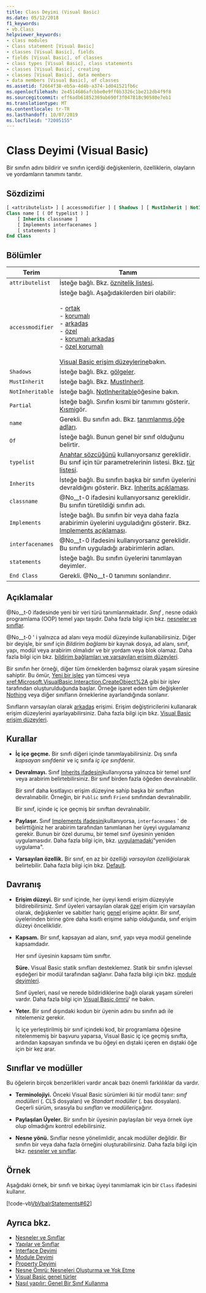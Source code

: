 ```yaml
---
title: Class Deyimi (Visual Basic)
ms.date: 05/12/2018
f1_keywords:
- vb.Class
helpviewer_keywords:
- class modules
- Class statement [Visual Basic]
- classes [Visual Basic], fields
- fields [Visual Basic], of classes
- class types [Visual Basic], class statements
- classes [Visual Basic], creating
- classes [Visual Basic], data members
- data members [Visual Basic], of classes
ms.assetid: f2664f38-eb5a-4d4b-a374-1d041521fb6c
ms.openlocfilehash: 2e4514686afcbbe0e9ff0b3326c1be212db4f9f8
ms.sourcegitcommit: eff6adb61852369ab690f3f047818c90580e7eb1
ms.translationtype: MT
ms.contentlocale: tr-TR
ms.lasthandoff: 10/07/2019
ms.locfileid: "72005155"
---
```

# <a name="class-statement-visual-basic"></a>Class Deyimi (Visual Basic)
Bir sınıfın adını bildirir ve sınıfın içerdiği değişkenlerin, özelliklerin, olayların ve yordamların tanımını tanıtır.  
  
## <a name="syntax"></a>Sözdizimi  
  
```vb  
[ <attributelist> ] [ accessmodifier ] [ Shadows ] [ MustInherit | NotInheritable ] [ Partial ] _  
Class name [ ( Of typelist ) ]  
    [ Inherits classname ]  
    [ Implements interfacenames ]  
    [ statements ]  
End Class  
```  
  
## <a name="parts"></a>Bölümler  
  
|Terim|Tanım|  
|---|---|  
|`attributelist`|İsteğe bağlı. Bkz. [öznitelik listesi](../../../visual-basic/language-reference/statements/attribute-list.md).|  
|`accessmodifier`|İsteğe bağlı. Aşağıdakilerden biri olabilir:<br /><br /> -   [ortak](../../../visual-basic/language-reference/modifiers/public.md)<br />-   [korumalı](../../../visual-basic/language-reference/modifiers/protected.md)<br />-   [arkadaş](../../../visual-basic/language-reference/modifiers/friend.md)<br />-   [özel](../../../visual-basic/language-reference/modifiers/private.md)<br />-   [korumalı arkadaş](../../language-reference/modifiers/protected-friend.md)<br />- [özel korumalı](../../language-reference/modifiers/private-protected.md)<br/><br/> [Visual Basic erişim düzeylerine](../../../visual-basic/programming-guide/language-features/declared-elements/access-levels.md)bakın.|  
|`Shadows`|İsteğe bağlı. Bkz. [gölgeler](../../../visual-basic/language-reference/modifiers/shadows.md).|  
|`MustInherit`|İsteğe bağlı. Bkz. [MustInherit](../../../visual-basic/language-reference/modifiers/mustinherit.md).|  
|`NotInheritable`|İsteğe bağlı. [NotInheritable](../../../visual-basic/language-reference/modifiers/notinheritable.md)öğesine bakın.|  
|`Partial`|İsteğe bağlı. Sınıfın kısmi bir tanımını gösterir. [Kısmi](../../../visual-basic/language-reference/modifiers/partial.md)gör.|  
|`name`|Gerekli. Bu sınıfın adı. Bkz. [tanımlanmış öğe adları](../../../visual-basic/programming-guide/language-features/declared-elements/declared-element-names.md).|  
|`Of`|İsteğe bağlı. Bunun genel bir sınıf olduğunu belirtir.|  
|`typelist`|[Anahtar sözcüğünü](../../../visual-basic/language-reference/statements/of-clause.md) kullanıyorsanız gereklidir. Bu sınıf için tür parametrelerinin listesi. Bkz. [tür listesi](../../../visual-basic/language-reference/statements/type-list.md).|  
|`Inherits`|İsteğe bağlı. Bu sınıfın başka bir sınıfın üyelerini devraldığını gösterir. Bkz. [Inherits açıklaması](../../../visual-basic/language-reference/statements/inherits-statement.md).|  
|`classname`|@No__t-0 ifadesini kullanıyorsanız gereklidir. Bu sınıfın türetildiği sınıfın adı.|  
|`Implements`|İsteğe bağlı. Bu sınıfın bir veya daha fazla arabirimin üyelerini uyguladığını gösterir. Bkz. [Implements açıklaması](../../../visual-basic/language-reference/statements/implements-statement.md).|  
|`interfacenames`|@No__t-0 ifadesini kullanıyorsanız gereklidir. Bu sınıfın uyguladığı arabirimlerin adları.|  
|`statements`|İsteğe bağlı. Bu sınıfın üyelerini tanımlayan deyimler.|  
|`End Class`|Gerekli. @No__t-0 tanımını sonlandırır.|  
  
## <a name="remarks"></a>Açıklamalar  
 @No__t-0 ifadesinde yeni bir veri türü tanımlanmaktadır. *Sınıf* , nesne odaklı programlama (OOP) temel yapı taşıdır. Daha fazla bilgi için bkz. [nesneler ve sınıflar](../../../visual-basic/programming-guide/language-features/objects-and-classes/index.md).  
  
 @No__t-0 ' i yalnızca ad alanı veya modül düzeyinde kullanabilirsiniz. Diğer bir deyişle, bir sınıf için *Bildirim bağlamı* bir kaynak dosya, ad alanı, sınıf, yapı, modül veya arabirim olmalıdır ve bir yordam veya blok olamaz. Daha fazla bilgi için bkz. [bildirim bağlamları ve varsayılan erişim düzeyleri](../../../visual-basic/language-reference/statements/declaration-contexts-and-default-access-levels.md).  
  
 Bir sınıfın her örneği, diğer tüm örneklerden bağımsız olarak yaşam süresine sahiptir. Bu ömür, [Yeni bir işleç](../../../visual-basic/language-reference/operators/new-operator.md) yan tümcesi veya <xref:Microsoft.VisualBasic.Interaction.CreateObject%2A> gibi bir işlev tarafından oluşturulduğunda başlar. Örneğe işaret eden tüm değişkenler [Nothing](../../../visual-basic/language-reference/nothing.md) veya diğer sınıfların örneklerine ayarlandığında sonlanır.  
  
 Sınıfların varsayılan olarak [arkadaş](../../../visual-basic/language-reference/modifiers/friend.md) erişimi. Erişim değiştiricilerini kullanarak erişim düzeylerini ayarlayabilirsiniz. Daha fazla bilgi için bkz. [Visual Basic erişim düzeyleri](../../../visual-basic/programming-guide/language-features/declared-elements/access-levels.md).  
  
## <a name="rules"></a>Kurallar  
  
- **İç içe geçme.** Bir sınıfı diğeri içinde tanımlayabilirsiniz. Dış sınıfa *kapsayan sınıf*denir ve iç sınıfa *iç içe sınıf*denir.  
  
- **Devralmayı.** Sınıf [Inherits ifadesini](../../../visual-basic/language-reference/statements/inherits-statement.md)kullanıyorsa yalnızca bir temel sınıf veya arabirim belirtebilirsiniz. Bir sınıf birden fazla öğeden devralınabilir.  
  
     Bir sınıf daha kısıtlayıcı erişim düzeyine sahip başka bir sınıftan devralınabilir. Örneğin, bir `Public` sınıfı `Friend` sınıfından devralınabilir.  
  
     Bir sınıf, içinde iç içe geçmiş bir sınıftan devralınabilir.  
  
- **Paylaşır.** Sınıf [Implements ifadesini](../../../visual-basic/language-reference/statements/implements-statement.md)kullanıyorsa, `interfacenames` ' de belirttiğiniz her arabirim tarafından tanımlanan her üyeyi uygulamanız gerekir. Bunun bir özel durumu, bir temel sınıf üyesinin yeniden uygulamasıdır. Daha fazla bilgi için, bkz. [uygulamadaki](../../../visual-basic/language-reference/statements/implements-clause.md)"yeniden uygulama".  
  
- **Varsayılan özellik.** Bir sınıf, en az bir özelliği *varsayılan özelliği*olarak belirtebilir. Daha fazla bilgi için bkz. [Default](../../../visual-basic/language-reference/modifiers/default.md).  
  
## <a name="behavior"></a>Davranış  
  
- **Erişim düzeyi.** Bir sınıf içinde, her üyeyi kendi erişim düzeyiyle bildirebilirsiniz. Sınıf üyeleri varsayılan olarak [özel](../../../visual-basic/language-reference/modifiers/private.md) erişim için varsayılan olarak, değişkenler ve sabitler hariç [genel](../../../visual-basic/language-reference/modifiers/public.md) erişime açıktır. Bir sınıf, üyelerinden birine göre daha kısıtlı erişime sahip olduğunda, sınıf erişim düzeyi önceliklidir.  
  
- **Kapsam.** Bir sınıf, kapsayan ad alanı, sınıf, yapı veya modül genelinde kapsamdadır.  
  
     Her sınıf üyesinin kapsamı tüm sınıftır.  
  
     **Süre.** Visual Basic statik sınıfları desteklemez. Statik bir sınıfın işlevsel eşdeğeri bir modül tarafından sağlanır. Daha fazla bilgi için bkz. [module deyimleri](../../../visual-basic/language-reference/statements/module-statement.md).  
  
     Sınıf üyeleri, nasıl ve nerede bildiridiklerine bağlı olarak yaşam süreleri vardır. Daha fazla bilgi için [Visual Basic ömrü](../../../visual-basic/programming-guide/language-features/declared-elements/lifetime.md)' ne bakın.  
  
- **Yeter.** Bir sınıf dışındaki kodun bir üyenin adını bu sınıfın adı ile nitelemeniz gerekir.  
  
     İç içe yerleştirilmiş bir sınıf içindeki kod, bir programlama öğesine nitelenmemiş bir başvuru yaparsa, Visual Basic iç içe geçmiş sınıfta, ardından kapsayan sınıfında ve bu öğeyi en dıştaki içeren en dıştaki öğe için bir kez arar.  
  
## <a name="classes-and-modules"></a>Sınıflar ve modüller  
 Bu öğelerin birçok benzerlikleri vardır ancak bazı önemli farklılıklar da vardır.  
  
- **Terminolojiyi.** Önceki Visual Basic sürümleri iki tür modül tanır: *sınıf modülleri* (. CLS dosyaları) ve *Standart modüller* (. bas dosyaları). Geçerli sürüm, sırasıyla bu *sınıfları* ve *modülleri*çağırır.  
  
- **Paylaşılan Üyeler.** Bir sınıfın bir üyesinin paylaşılan bir veya örnek üye olup olmadığını kontrol edebilirsiniz.  
  
- **Nesne yönü.** Sınıflar nesne yönelimlidir, ancak modüller değildir. Bir sınıfın bir veya daha fazla örneğini oluşturabilirsiniz. Daha fazla bilgi için bkz. [nesneler ve sınıflar](../../../visual-basic/programming-guide/language-features/objects-and-classes/index.md).  
  
## <a name="example"></a>Örnek  
 Aşağıdaki örnek, bir sınıfı ve birkaç üyeyi tanımlamak için bir `Class` ifadesini kullanır.  
  
 [!code-vb[VbVbalrStatements#62](~/samples/snippets/visualbasic/VS_Snippets_VBCSharp/VbVbalrStatements/VB/Class1.vb#62)]  
  
## <a name="see-also"></a>Ayrıca bkz.

- [Nesneler ve Sınıflar](../../../visual-basic/programming-guide/language-features/objects-and-classes/index.md)
- [Yapılar ve Sınıflar](../../../visual-basic/programming-guide/language-features/data-types/structures-and-classes.md)
- [Interface Deyimi](../../../visual-basic/language-reference/statements/interface-statement.md)
- [Module Deyimi](../../../visual-basic/language-reference/statements/module-statement.md)
- [Property Deyimi](../../../visual-basic/language-reference/statements/property-statement.md)
- [Nesne Ömrü: Nesneleri Oluşturma ve Yok Etme](../../../visual-basic/programming-guide/language-features/objects-and-classes/object-lifetime-how-objects-are-created-and-destroyed.md)
- [Visual Basic genel türler](../../../visual-basic/programming-guide/language-features/data-types/generic-types.md)
- [Nasıl yapılır: Genel Bir Sınıf Kullanma](../../../visual-basic/programming-guide/language-features/data-types/how-to-use-a-generic-class.md)
